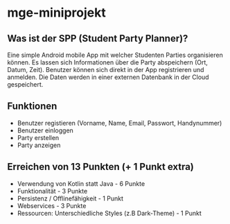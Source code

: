 # mge-miniprojekt

## Was ist der SPP (Student Party Planner)?
Eine simple Android mobile App mit welcher Studenten Parties organisieren können. 
Es lassen sich Informationen über die Party abspeichern (Ort, Datum, Zeit).
Benutzer können sich direkt in der App registrieren und anmelden. Die Daten werden in einer externen Datenbank in der Cloud gespeichert.

## Funktionen
- Benutzer registieren (Vorname, Name, Email, Passwort, Handynummer)
- Benutzer einloggen
- Party erstellen
- Party anzeigen

## Erreichen von 13 Punkten (+ 1 Punkt extra)
- Verwendung von Kotlin statt Java - 6 Punkte
- Funktionalität - 3 Punkte
- Persistenz / Offlinefähigkeit - 1 Punkt
- Webservices - 3 Punkte
- Ressourcen: Unterschiedliche Styles (z.B Dark-Theme) - 1 Punkt
